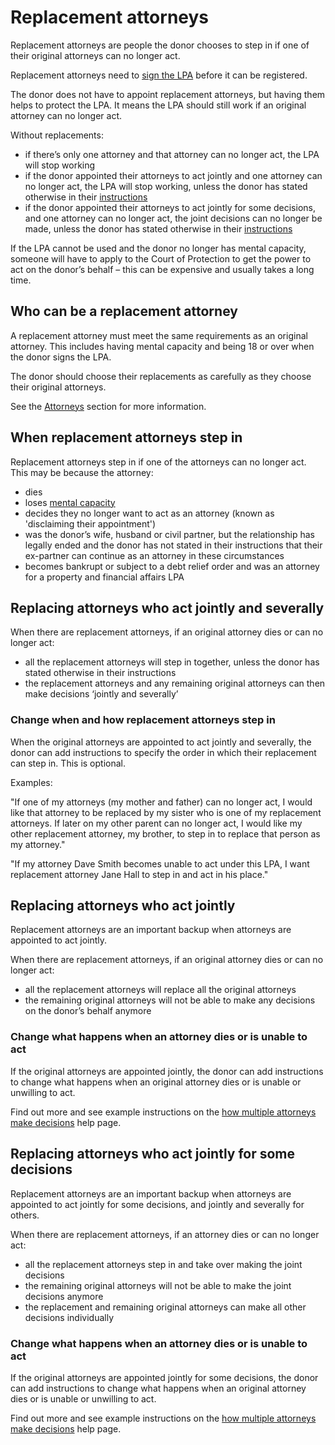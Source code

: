 # Replacement attorneys

Replacement attorneys are people the donor chooses to step in if one of their original attorneys can no longer act.

Replacement attorneys need to [sign the LPA](/help/#topic-signing-the-lpa) before it can be registered.

The donor does not have to appoint replacement attorneys, but having them helps to protect the LPA. It means the LPA should still work if an original attorney can no longer act.

Without replacements:

* if there’s only one attorney and that attorney can no longer act, the LPA will stop working
* if the donor appointed their attorneys to act jointly and one attorney can no longer act, the LPA will stop working, unless the donor has stated otherwise in their [instructions](/help/#topic-preferences-and-instructions)
* if the donor appointed their attorneys to act jointly for some decisions, and one attorney can no longer act, the joint decisions can no longer be made, unless the donor has stated otherwise in their [instructions](/help/#topic-preferences-and-instructions)

If the LPA cannot be used and the donor no longer has mental capacity, someone will have to apply to the Court of Protection to get the power to act on the donor’s behalf – this can be expensive and usually takes a long time.

## Who can be a replacement attorney

A replacement attorney must meet the same requirements as an original attorney. This includes having mental capacity and being 18 or over when the donor signs the LPA.

The donor should choose their replacements as carefully as they choose their original attorneys.

See the [Attorneys](/help/#topic-attorneys) section for more information.

## When replacement attorneys step in

Replacement attorneys step in if one of the attorneys can no longer act. This may be because the attorney:

* dies
* loses [mental capacity](/help/#topic-mental-capacity)
* decides they no longer want to act as an attorney (known as 'disclaiming their appointment')
* was the donor’s wife, husband or civil partner, but the relationship has legally ended and the donor has not stated in their instructions that their ex-partner can continue as an attorney in these circumstances
* becomes bankrupt or subject to a debt relief order and was an attorney for a property and financial affairs LPA

## Replacing attorneys who act jointly and severally

When there are replacement attorneys, if an original attorney dies or can no longer act:

* all the replacement attorneys will step in together, unless the donor has stated otherwise in their instructions
* the replacement attorneys and any remaining original attorneys can then make decisions ‘jointly and severally’

### Change when and how replacement attorneys step in

When the original attorneys are appointed to act jointly and severally, the donor can add instructions to specify the order in which their replacement can step in. This is optional.

Examples:

"If one of my attorneys (my mother and father) can no longer act, I would like that attorney to be replaced by my sister who is one of my replacement attorneys. If later on my other parent can no longer act, I would like my other replacement attorney, my brother, to step in to replace that person as my attorney."

"If my attorney Dave Smith becomes unable to act under this LPA, I want replacement attorney Jane Hall to step in and act in his place."

## Replacing attorneys who act jointly

Replacement attorneys are an important backup when attorneys are appointed to act jointly.

When there are replacement attorneys, if an original attorney dies or can no longer act:

* all the replacement attorneys will replace all the original attorneys
* the remaining original attorneys will not be able to make any decisions on the donor’s behalf anymore

### Change what happens when an attorney dies or is unable to act

If the original attorneys are appointed jointly, the donor can add instructions to change what happens when an original attorney dies or is unable or unwilling to act.

Find out more and see example instructions on the [how multiple attorneys make decisions](/help/#topic-how-multiple-attorneys-make-decisions) help page.

## Replacing attorneys who act jointly for some decisions

Replacement attorneys are an important backup when attorneys are appointed to act jointly for some decisions, and jointly and severally for others.

When there are replacement attorneys, if an attorney dies or can no longer act:

* all the replacement attorneys step in and take over making the joint decisions
* the remaining original attorneys will not be able to make the joint decisions anymore
* the replacement and remaining original attorneys can make all other decisions individually

### Change what happens when an attorney dies or is unable to act

If the original attorneys are appointed jointly for some decisions, the donor can add instructions to change what happens when an original attorney dies or is unable or unwilling to act.

Find out more and see example instructions on the [how multiple attorneys make decisions](/help/#topic-how-multiple-attorneys-make-decisions) help page.

